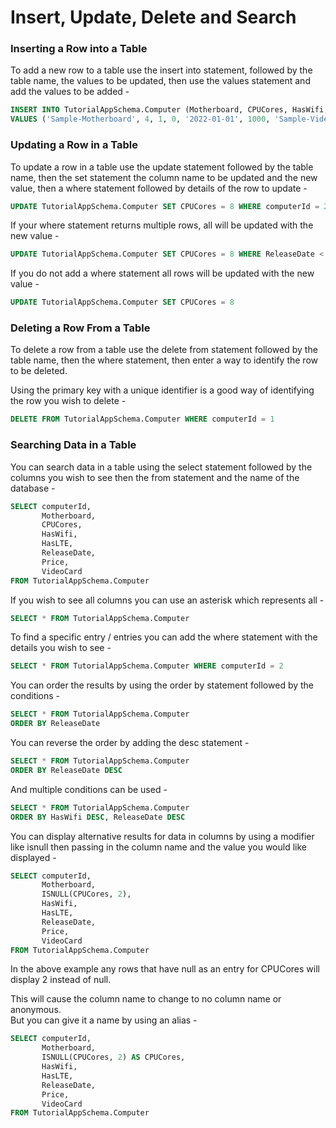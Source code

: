 # Insert, Update, Delete and Search

### Inserting a Row into a Table

To add a new row to a table use the insert into statement, followed by the table name, the values to be updated,
then use the values statement and add the values to be added -

```SQL
INSERT INTO TutorialAppSchema.Computer (Motherboard, CPUCores, HasWifi, HasLTE, ReleaseDate, Price, VideoCard)
VALUES ('Sample-Motherboard', 4, 1, 0, '2022-01-01', 1000, 'Sample-Videocard')
```

### Updating a Row in a Table

To update a row in a table use the update statement followed by the table name, then the set statement
the column name to be updated and the new value, then a where statement followed by details of the row
to update -

```SQL
UPDATE TutorialAppSchema.Computer SET CPUCores = 8 WHERE computerId = 2
```

If your where statement returns multiple rows, all will be updated with the new value -

```SQL
UPDATE TutorialAppSchema.Computer SET CPUCores = 8 WHERE ReleaseDate < '2017-01-01'
```

If you do not add a where statement all rows will be updated with the new value -

```SQL
UPDATE TutorialAppSchema.Computer SET CPUCores = 8
```

### Deleting a Row From a Table

To delete a row from a table use the delete from statement followed by the table name, then the where
statement, then enter a way to identify the row to be deleted.

Using the primary key with a unique identifier is a good way of identifying the row you wish to delete -

```SQL
DELETE FROM TutorialAppSchema.Computer WHERE computerId = 1
```

### Searching Data in a Table

You can search data in a table using the select statement followed by the columns you wish to see then
the from statement and the name of the database -

```SQL
SELECT computerId,
       Motherboard,
       CPUCores,
       HasWifi,
       HasLTE,
       ReleaseDate,
       Price,
       VideoCard
FROM TutorialAppSchema.Computer
```

If you wish to see all columns you can use an asterisk which represents all -

```SQL
SELECT * FROM TutorialAppSchema.Computer
```

To find a specific entry / entries you can add the where statement with the details you wish to see -

```SQL
SELECT * FROM TutorialAppSchema.Computer WHERE computerId = 2
```

You can order the results by using the order by statement followed by the conditions -

```SQL
SELECT * FROM TutorialAppSchema.Computer
ORDER BY ReleaseDate
```

You can reverse the order by adding the desc statement -

```SQL
SELECT * FROM TutorialAppSchema.Computer
ORDER BY ReleaseDate DESC
```

And multiple conditions can be used -

```SQL
SELECT * FROM TutorialAppSchema.Computer
ORDER BY HasWifi DESC, ReleaseDate DESC
```

You can display alternative results for data in columns by using a modifier like isnull then passing
in the column name and the value you would like displayed -

```SQL
SELECT computerId,
       Motherboard,
       ISNULL(CPUCores, 2),
       HasWifi,
       HasLTE,
       ReleaseDate,
       Price,
       VideoCard
FROM TutorialAppSchema.Computer
```

In the above example any rows that have null as an entry for CPUCores will display 2 instead of null.

This will cause the column name to change to no column name or anonymous.   
But you can give it a name by using an alias -

```SQL
SELECT computerId,
       Motherboard,
       ISNULL(CPUCores, 2) AS CPUCores,
       HasWifi,
       HasLTE,
       ReleaseDate,
       Price,
       VideoCard
FROM TutorialAppSchema.Computer
```
